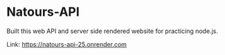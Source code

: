 # Natours-API
Built this web API and server side rendered website for practicing node.js.

Link: https://natours-api-25.onrender.com
